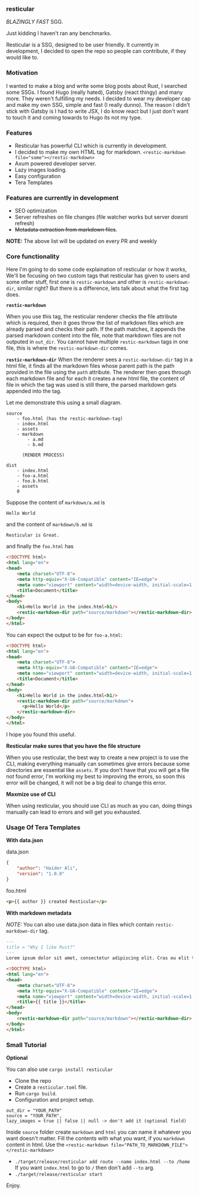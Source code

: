 ### resticular

_BLAZINGLY FAST_ SGG.

Just kidding I haven't ran any benchmarks.

Resticular is a SSG, designed to be user friendly. It currently in development, I decided to open the repo so people can contribute, if they would like to.

### Motivation

I wanted to make a blog and write some blog posts about Rust, I searched some SSGs. I found Hugo (really hated), Gatsby (react thingy) and many more. They weren't fulfilling my needs. I decided to wear my developer cap and make my own SSG, simple and fast (I really dunno). The reason I didn't stick with Gatsby is I had to write JSX, I do know react but I just don't want to touch it and coming towards to Hugo its not my type.

### Features

- Resticular has powerful CLI which is currently in development.
- I decided to make my own HTML tag for markdown. `<restic-markdown file="some"></restic-markdown>`
- Axum powered developer server.
- Lazy images loading.
- Easy configuration
- Tera Templates

### Features are currently in development

- SEO optimization
- Server refreshes on file changes (file watcher works but server doesnt refresh)
- ~~Metadata extraction from markdown files~~.

**NOTE:** The above list will be updated on every PR and weekly

### Core functionality

Here I'm going to do some code explaination of resticular or how it works, We'll be focusing on two custom tags that resticular has given to users and some other stuff, first one is `restic-markdown` and other is `restic-markdown-dir`, similar right? But there is a difference, lets talk about what the first tag does.

**`restic-markdown`**

When you use this tag, the resticular renderer checks the file attribute which is required, then it goes throw the list of markdown files which are already parsed and checks their path. If the path matches, it appends the parsed markdown content into the file, note that markdown files are not outputed in `out_dir`. You cannot have multiple `restic-markdown` tags in one file, this is where the `restic-markdown-dir` comes.

**`restic-markdown-dir`**
When the renderer sees a `restic-markdown-dir` tag in a html file, it finds all the markdown files whose parent path is the path provided in the file using the `path` attribute. The renderer then goes through each markdown file and for each it creates a new html file, the content of file in which the tag was used is still there, the parsed markdown gets appended into the tag.

Let me demonstrate this using a small diagram.

```
source
    - foo.html (has the restic-markdown-tag)
    - index.html
    - assets
    - markdown
        - a.md
        - b.md
  
      (RENDER PROCESS)

dist
    - index.html
    - foo-a.html
    - foo.b.html
    - assets
    0 
```

Suppose the content of `markdown/a.md` is 

```
Hello World
```
and the content of `markdown/b.md` is
```
Resticular is Great.
```
and finally the `foo.html` has
```html
<!DOCTYPE html>
<html lang="en">
<head>
    <meta charset="UTF-8">
    <meta http-equiv="X-UA-Compatible" content="IE=edge">
    <meta name="viewport" content="width=device-width, initial-scale=1.0">
    <title>Document</title>
</head>
<body>
    <h1>Hello World in the index.html<h1/>
    <restic-markdown-dir path="source/markdown"></restic-markdown-dir>
</body>
</html>
``` 
You can expect the output to be for `foo-a.html`:
```html
<!DOCTYPE html>
<html lang="en">
<head>
    <meta charset="UTF-8">
    <meta http-equiv="X-UA-Compatible" content="IE=edge">
    <meta name="viewport" content="width=device-width, initial-scale=1.0">
    <title>Document</title>
</head>
<body>
    <h1>Hello World in the index.html<h1/>
    <restic-markdown-dir path="source/markdown">
      <p>Hello World</p>
    </restic-markdown-dir>
</body>
</html>
```

I hope you found this useful.


**Resticular make sures that you have the file structure**


When you use resticular, the best way to create a new project is to use the CLI, making everything manually can sometimes give errors because some directories are essential like `assets`. If you don't have that you will get a file not found error, I'm  working my best to improving the errors, so soon this error will be changed, it will not be a big deal to change this error.


**Maxmize use of CLI**


When using resticular, you should use CLI as much as you can, doing things manually can lead to errors and will get you exhausted. 


### Usage Of Tera Templates
**With data.json**


data.json


```json
{
    "author": "Haider Ali",
    "version": "1.0.0"
}
```

foo.html


```html
<p>{{ author }} created Resticular</p>
```


**With markdown metadata**

*NOTE:* You can also use data.json data in files which contain `restic-markdown-dir` tag.




```markdown
---
title = "Why I like Rust?"
---
Lorem ipsum dolor sit amet, consectetur adipiscing elit. Cras eu elit tempus, fermentum dui pulvinar, commodo nisl. Curabitur id ligula ante. Cras id gravida risus. Praesent cursus venenatis mauris, at blandit turpis faucibus quis. Praesent felis arcu, sollicitudin non lectus non, eleifend scelerisque lorem. In turpis lectus, commodo sit amet magna ultricies, gravida vulputate nisl. In posuere magna et dictum porta. Morbi ullamcorper, purus id porta varius, nisl mi vulputate enim, at bibendum velit odio nec velit. Donec lobortis massa eu purus feugiat, non ultrices velit vulputate. Proin commodo in ligula non faucibus. Duis euismod posuere nulla, vel condimentum eros luctus ac.
```



```html
<!DOCTYPE html>
<html lang="en">
<head>
    <meta charset="UTF-8">
    <meta http-equiv="X-UA-Compatible" content="IE=edge">
    <meta name="viewport" content="width=device-width, initial-scale=1.0">
    <title>{{ title }}</title>
</head>
<body>
    <restic-markdown-dir path="source/markdown"></restic-markdown-dir>
</body>
</html>
```



### Small Tutorial

**Optional**

You can also use `cargo install resticular`

- Clone the repo
- Create a `resticular.toml` file.
- Run `cargo build`.
- Configuration and project setup.

```
out_dir = "YOUR_PATH"
source = "YOUR_PATH",
lazy_images = true || false || null -> don't add it (optional field)
```

Inside `source` folder create `markdown` and `html` you can name it whatever you want doesn't matter.
Fill the contents with what you want, if you `markdown` content in html.
Use the `<restic-markdown file="PATH_TO_MARKDOWN_FILE"></restic-markdown>`

- `./target/release/resticular add route --name index.html --to /home`
  If you want `index.html` to go to `/` then don't add `--to` arg.
- `./target/release/resticular start`

Enjoy.
